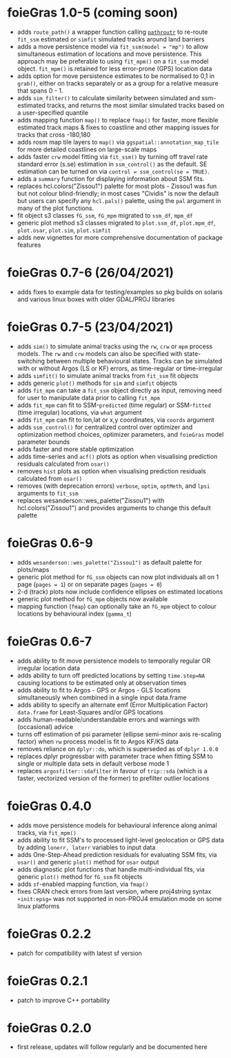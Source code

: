 # foieGras 1.0-5 (coming soon)

* adds `route_path()` a wrapper function calling [`pathroutr`](https://github.com/jmlondon/pathroutr) to re-route `fit_ssm` estimated or `simfit` simulated tracks around land barriers
* adds a move persistence model via `fit_ssm(model = "mp")` to allow simultaneous estimation of locations and move persistence. This approach may be preferable to using `fit_mpm()` on a `fit_ssm` model object. `fit_mpm()` is retained for less error-prone (GPS) location data
* adds option for move persistence estimates to be normalised to 0,1 in `grab()`, either on tracks separately or as a group for a relative measure that spans 0 - 1. 
* adds `sim_filter()` to calculate similarity between simulated and ssm-estimated tracks, and returns the most similar simulated tracks based on a user-specified quantile
* adds mapping function `map()` to replace `fmap()` for faster, more flexible estimated track maps & fixes to coastline and other mapping issues for tracks that cross -180,180
* adds rosm map tile layers to `map()` via `ggspatial::annotation_map_tile` for more detailed coastlines on large-scale maps
* adds faster `crw` model fitting via `fit_ssm()` by turning off travel rate standard error (s.se) estimation in `ssm_control()` as the default. SE estimation can be turned on via `control = ssm_control(se = TRUE)`.
* adds a `summary` function for displaying information about SSM fits. 
* replaces hcl.colors("Zissou1") palette for most plots - Zissou1 was fun but not colour blind-friendly; in most cases "Cividis" is now the default but users can specify any `hcl.pals()` palette, using the `pal` argument in many of the plot functions.
* fit object s3 classes `fG_ssm`, `fG_mpm` migrated to `ssm_df`, `mpm_df`
* generic plot method s3 classes migrated to `plot.ssm_df`, `plot.mpm_df`, `plot.osar`, `plot.sim`, `plot.simfit`
* adds new vignettes for more comprehensive documentation of package features


# foieGras 0.7-6 (26/04/2021)

* adds fixes to example data for testing/examples so pkg builds on solaris and various linux boxes with older GDAL/PROJ libraries


# foieGras 0.7-5 (23/04/2021)

* adds `sim()` to simulate animal tracks using the `rw`, `crw` or `mpm` process models. The `rw` and `crw` models can also be specified with state-switching between multiple behavioural states. Tracks can be simulated with or without Argos (LS or KF) errors, as time-regular or time-irregular
* adds `simfit()` to simulate animal tracks from `fit_ssm` fit objects
* adds generic `plot()` methods for `sim` and `simfit` objects
* adds `fit_mpm` can take a `fit_ssm` object directly as input, removing need for user to manipulate data prior to calling `fit_mpm`
* adds `fit_mpm` can fit to SSM-`predicted` (time regular) or SSM-`fitted` (time irregular) locations, via `what` argument
* adds `fit_mpm` can fit to lon,lat or x,y coordinates, via `coords` argument
* adds `ssm_control()` for centralized control over optimizer and optimization method choices, optimizer parameters, and `foieGras` model parameter bounds
* adds faster and more stable optimization
* adds time-series and `acf()` plots as option when visualising prediction residuals calculated from `osar()`
* removes `hist` plots as option when visualising prediction residuals calculated from `osar()`
* removes (with deprecation errors) `verbose`, `optim`, `optMeth`, and `lpsi` arguments to `fit_ssm`
* replaces wesanderson::wes_palette("Zissou1") with hcl.colors("Zissou1") and provides arguments to change this default palette


# foieGras 0.6-9

* adds `wesanderson::wes_palette("Zissou1")` as default palette for plots/maps
* generic plot method for `fG_ssm` objects can now plot individuals all on 1 page (`pages = 1`) or on separate pages (`pages = 0`)
* 2-d (track) plots now include confidence ellipses on estimated locations
* generic plot method for `fG_mpm` objects now available
* mapping function (`fmap`) can optionally take an `fG_mpm` object to colour locations by behavioural index (`gamma_t`)


# foieGras 0.6-7

* adds ability to fit move persistence models to temporally regular OR irregular location data
* adds ability to turn off predicted locations by setting `time.step=NA` causing locations to be estimated only at observation times
* adds ability to fit to Argos - GPS or Argos - GLS locations simultaneously when combined in a single input data.frame
* adds ability to specify an alternate emf (Error Multiplication Factor) `data.frame` for Least-Squares and/or GPS locations
* adds human-readable/understandable errors and warnings with (occasional) advice
* turns off estimation of psi parameter (ellipse semi-minor axis re-scaling factor) when `rw` process model is fit to Argos KF/KS data
* removes reliance on `dplyr::do`, which is superseded as of `dplyr 1.0.0`
* replaces dplyr progressbar with parameter trace when fitting SSM to single or multiple data sets in default verbose mode 1
* replaces `argosfilter::sdafilter` in favour of `trip::sda` (which is a faster, vectorized version of the former) to prefilter outlier locations


# foieGras 0.4.0

* adds move persistence models for behavioural inference along animal tracks, via `fit_mpm()`
* adds ability to fit SSM's to processed light-level geolocation or GPS data by adding `lonerr, laterr` variables to input data
* adds One-Step-Ahead prediction residuals for evaluating SSM fits, via `osar()` and generic `plot()` method for `osar` output
* adds diagnostic plot functions that handle multi-individual fits, via generic `plot()` method for `fG_ssm` fit objects
* adds `sf`-enabled mapping function, via `fmap()`
* fixes CRAN check errors from last version, where proj4string syntax `+init:epsg=` was not supported in non-PROJ4 emulation mode on some linux platforms


# foieGras 0.2.2

* patch for compatibility with latest sf version


# foieGras 0.2.1

* patch to improve C++ portability


# foieGras 0.2.0

* first release, updates will follow regularly and be documented here





